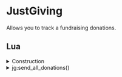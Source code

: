 ﻿# JustGiving

Allows you to track a fundraising donations.

## Lua

<details><summary>Construction</summary><br />

```lua
local jg = require("api/justgiving"):instance(config)

```

This will construct an instance of `api/justgiving` or return an existing instance with 
the same `id` if one exists.

`config` is the initial configuration of the instance if one needs to be created. It is a table with one or more keys as defined below.

| Parameter   | Type          | Default    | Description                     |
| :---------- | :-----------: | :--------: | :------------------------------ |
| id          | string        |            | Mandatory: Id of this instance  |
| appid       | string        |            | Mandatory: JustGiving.com AppId |
| page        | string        |            | Mandatory: JustGiving.com Page (shortname) |


On JustGiving.com you can create an account and use that to create a `AppId`. If your fundraising page is:
`https://www.justgiving.com/fundraising/annierabbets` - and the final part of the URL (`annierabbets`) is
your `page` parameter. 

</details>

<details><summary>jg:send_all_donations()</summary><br />
Send all existing donations found. Normally only new donations are sent as events.

No arguments

</details>
